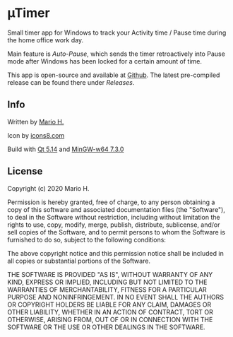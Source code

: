µTimer
======
Small timer app for Windows to track your Activity time / Pause time during the home office work day.

Main feature is *Auto-Pause*, which sends the timer retroactively into Pause mode after Windows has been locked for a certain amount of time.

This app is open-source and available at [Github](https://github.com/marifoo/uTimer). The latest pre-compiled release can be found there under *Releases*.


Info
------

Written by [Mario H.](https://github.com/marifoo)

Icon by [icons8.com](https://icons8.com)

Build with [Qt 5.14](https://www.qt.io) and [MinGW-w64 7.3.0](https://mingw-w64.org)


License
------
Copyright (c) 2020 Mario H.

Permission is hereby granted, free of charge, to any person obtaining a copy
of this software and associated documentation files (the "Software"), to deal
in the Software without restriction, including without limitation the rights
to use, copy, modify, merge, publish, distribute, sublicense, and/or sell
copies of the Software, and to permit persons to whom the Software is
furnished to do so, subject to the following conditions:

The above copyright notice and this permission notice shall be included in all
copies or substantial portions of the Software.

THE SOFTWARE IS PROVIDED "AS IS", WITHOUT WARRANTY OF ANY KIND, EXPRESS OR
IMPLIED, INCLUDING BUT NOT LIMITED TO THE WARRANTIES OF MERCHANTABILITY,
FITNESS FOR A PARTICULAR PURPOSE AND NONINFRINGEMENT. IN NO EVENT SHALL THE
AUTHORS OR COPYRIGHT HOLDERS BE LIABLE FOR ANY CLAIM, DAMAGES OR OTHER
LIABILITY, WHETHER IN AN ACTION OF CONTRACT, TORT OR OTHERWISE, ARISING FROM,
OUT OF OR IN CONNECTION WITH THE SOFTWARE OR THE USE OR OTHER DEALINGS IN THE
SOFTWARE.
